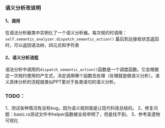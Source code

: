 ### 语义分析改说明

#### 1、调用
在语法分析器类中实例化了一个语义分析器。每次规约时调用：```self.semantic_analyzer.dispatch_semantic_action()```
最后到达接收状态返回时，可以返回语法树，四元式和字符表

#### 2、语义分析流程
语法分析中调用的```dispatch_semantic_action()```函数是一个调度函数。它会根据这一次规约使用的产生式，决定调用哪个函数去处理（处理就是做语义分析）。语义具体分析的流程就类似PPT里对于各类语句的语义分析。

### TODO：
1、测试各种情况有没有bug。因为语义规则我是让现代科技总结的。
2、修复问题：basic.rs测试文件中helper函数被全局申明了，但是找不到。
3、参考圣遗物可视化